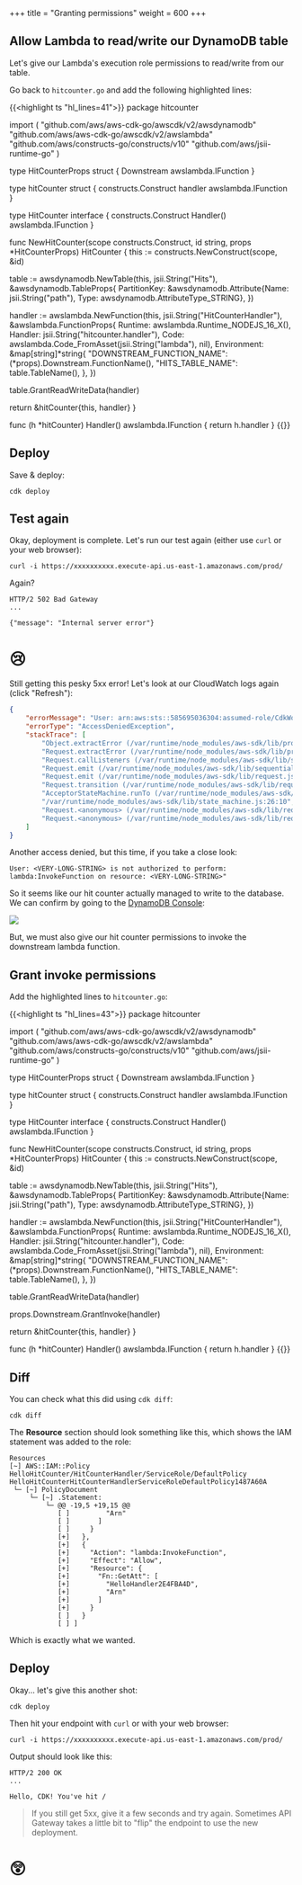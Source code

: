 +++
title = "Granting permissions"
weight = 600
+++

## Allow Lambda to read/write our DynamoDB table

Let's give our Lambda's execution role permissions to read/write from our table.

Go back to `hitcounter.go` and add the following highlighted lines:

{{<highlight ts "hl_lines=41">}}
package hitcounter

import (
  "github.com/aws/aws-cdk-go/awscdk/v2/awsdynamodb"
  "github.com/aws/aws-cdk-go/awscdk/v2/awslambda"
  "github.com/aws/constructs-go/constructs/v10"
  "github.com/aws/jsii-runtime-go"
)

type HitCounterProps struct {
  Downstream awslambda.IFunction
}

type hitCounter struct {
  constructs.Construct
  handler awslambda.IFunction
}

type HitCounter interface {
  constructs.Construct
  Handler() awslambda.IFunction
}

func NewHitCounter(scope constructs.Construct, id string, props *HitCounterProps) HitCounter {
  this := constructs.NewConstruct(scope, &id)

  table := awsdynamodb.NewTable(this, jsii.String("Hits"), &awsdynamodb.TableProps{
    PartitionKey: &awsdynamodb.Attribute{Name: jsii.String("path"), Type: awsdynamodb.AttributeType_STRING},
  })

  handler := awslambda.NewFunction(this, jsii.String("HitCounterHandler"), &awslambda.FunctionProps{
    Runtime: awslambda.Runtime_NODEJS_16_X(),
    Handler: jsii.String("hitcounter.handler"),
    Code:    awslambda.Code_FromAsset(jsii.String("lambda"), nil),
    Environment: &map[string]*string{
      "DOWNSTREAM_FUNCTION_NAME": (*props).Downstream.FunctionName(),
      "HITS_TABLE_NAME":          table.TableName(),
    },
  })

  table.GrantReadWriteData(handler)

  return &hitCounter{this, handler}
}

func (h *hitCounter) Handler() awslambda.IFunction {
  return h.handler
}
{{</highlight>}}

## Deploy

Save & deploy:

```
cdk deploy
```

## Test again

Okay, deployment is complete. Let's run our test again (either use `curl` or
your web browser):

```
curl -i https://xxxxxxxxxx.execute-api.us-east-1.amazonaws.com/prod/
```

Again?

```
HTTP/2 502 Bad Gateway
...

{"message": "Internal server error"}
```

# 😢

Still getting this pesky 5xx error! Let's look at our CloudWatch logs again
(click "Refresh"):

```json
{
    "errorMessage": "User: arn:aws:sts::585695036304:assumed-role/CdkWorkshopStack-HelloHitCounterHitCounterHandlerS-TU5M09L1UBID/CdkWorkshopStack-HelloHitCounterHitCounterHandlerD-144HVUNEWRWEO is not authorized to perform: lambda:InvokeFunction on resource: arn:aws:lambda:us-east-1:585695036304:function:CdkWorkshopStack-HelloHandler2E4FBA4D-149MVAO4969O7",
    "errorType": "AccessDeniedException",
    "stackTrace": [
        "Object.extractError (/var/runtime/node_modules/aws-sdk/lib/protocol/json.js:48:27)",
        "Request.extractError (/var/runtime/node_modules/aws-sdk/lib/protocol/rest_json.js:52:8)",
        "Request.callListeners (/var/runtime/node_modules/aws-sdk/lib/sequential_executor.js:105:20)",
        "Request.emit (/var/runtime/node_modules/aws-sdk/lib/sequential_executor.js:77:10)",
        "Request.emit (/var/runtime/node_modules/aws-sdk/lib/request.js:683:14)",
        "Request.transition (/var/runtime/node_modules/aws-sdk/lib/request.js:22:10)",
        "AcceptorStateMachine.runTo (/var/runtime/node_modules/aws-sdk/lib/state_machine.js:14:12)",
        "/var/runtime/node_modules/aws-sdk/lib/state_machine.js:26:10",
        "Request.<anonymous> (/var/runtime/node_modules/aws-sdk/lib/request.js:38:9)",
        "Request.<anonymous> (/var/runtime/node_modules/aws-sdk/lib/request.js:685:12)"
    ]
}
```

Another access denied, but this time, if you take a close look:

```
User: <VERY-LONG-STRING> is not authorized to perform: lambda:InvokeFunction on resource: <VERY-LONG-STRING>"
```

So it seems like our hit counter actually managed to write to the database. We can confirm by
going to the [DynamoDB Console](https://console.aws.amazon.com/dynamodb/home):

![](./logs5.png)

But, we must also give our hit counter permissions to invoke the downstream lambda function.

## Grant invoke permissions

Add the highlighted lines to `hitcounter.go`:

{{<highlight ts "hl_lines=43">}}
package hitcounter

import (
  "github.com/aws/aws-cdk-go/awscdk/v2/awsdynamodb"
  "github.com/aws/aws-cdk-go/awscdk/v2/awslambda"
  "github.com/aws/constructs-go/constructs/v10"
  "github.com/aws/jsii-runtime-go"
)

type HitCounterProps struct {
  Downstream awslambda.IFunction
}

type hitCounter struct {
  constructs.Construct
  handler awslambda.IFunction
}

type HitCounter interface {
  constructs.Construct
  Handler() awslambda.IFunction
}

func NewHitCounter(scope constructs.Construct, id string, props *HitCounterProps) HitCounter {
  this := constructs.NewConstruct(scope, &id)

  table := awsdynamodb.NewTable(this, jsii.String("Hits"), &awsdynamodb.TableProps{
    PartitionKey: &awsdynamodb.Attribute{Name: jsii.String("path"), Type: awsdynamodb.AttributeType_STRING},
  })

  handler := awslambda.NewFunction(this, jsii.String("HitCounterHandler"), &awslambda.FunctionProps{
    Runtime: awslambda.Runtime_NODEJS_16_X(),
    Handler: jsii.String("hitcounter.handler"),
    Code:    awslambda.Code_FromAsset(jsii.String("lambda"), nil),
    Environment: &map[string]*string{
      "DOWNSTREAM_FUNCTION_NAME": (*props).Downstream.FunctionName(),
      "HITS_TABLE_NAME":          table.TableName(),
    },
  })

  table.GrantReadWriteData(handler)

  props.Downstream.GrantInvoke(handler)

  return &hitCounter{this, handler}
}

func (h *hitCounter) Handler() awslambda.IFunction {
  return h.handler
}
{{</highlight>}}

## Diff

You can check what this did using `cdk diff`:

```
cdk diff
```

The **Resource** section should look something like this,
which shows the IAM statement was added to the role:

```
Resources
[~] AWS::IAM::Policy HelloHitCounter/HitCounterHandler/ServiceRole/DefaultPolicy HelloHitCounterHitCounterHandlerServiceRoleDefaultPolicy1487A60A
 └─ [~] PolicyDocument
     └─ [~] .Statement:
         └─ @@ -19,5 +19,15 @@
            [ ]         "Arn"
            [ ]       ]
            [ ]     }
            [+]   },
            [+]   {
            [+]     "Action": "lambda:InvokeFunction",
            [+]     "Effect": "Allow",
            [+]     "Resource": {
            [+]       "Fn::GetAtt": [
            [+]         "HelloHandler2E4FBA4D",
            [+]         "Arn"
            [+]       ]
            [+]     }
            [ ]   }
            [ ] ]
```

Which is exactly what we wanted.

## Deploy

Okay... let's give this another shot:

```
cdk deploy
```

Then hit your endpoint with `curl` or with your web browser:

```
curl -i https://xxxxxxxxxx.execute-api.us-east-1.amazonaws.com/prod/
```

Output should look like this:

```
HTTP/2 200 OK
...

Hello, CDK! You've hit /
```

> If you still get 5xx, give it a few seconds and try again. Sometimes API
Gateway takes a little bit to "flip" the endpoint to use the new deployment.

# 😲
